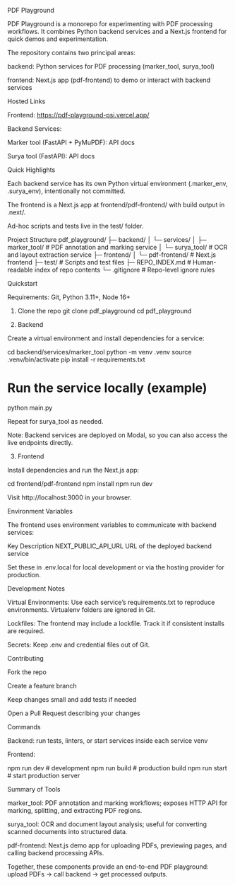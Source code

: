 PDF Playground

PDF Playground is a monorepo for experimenting with PDF processing workflows. It combines Python backend services and a Next.js frontend for quick demos and experimentation.

The repository contains two principal areas:

backend: Python services for PDF processing (marker_tool, surya_tool)

frontend: Next.js app (pdf-frontend) to demo or interact with backend services

Hosted Links

Frontend: https://pdf-playground-psi.vercel.app/

Backend Services:

Marker tool (FastAPI + PyMuPDF): API docs

Surya tool (FastAPI): API docs

Quick Highlights

Each backend service has its own Python virtual environment (.marker_env, .surya_env), intentionally not committed.

The frontend is a Next.js app at frontend/pdf-frontend/ with build output in .next/.

Ad-hoc scripts and tests live in the test/ folder.

Project Structure
pdf_playground/
├─ backend/
│  └─ services/
│     ├─ marker_tool/       # PDF annotation and marking service
│     └─ surya_tool/        # OCR and layout extraction service
├─ frontend/
│  └─ pdf-frontend/         # Next.js frontend
├─ test/                     # Scripts and test files
├─ REPO_INDEX.md             # Human-readable index of repo contents
└─ .gitignore                # Repo-level ignore rules

Quickstart

Requirements: Git, Python 3.11+, Node 16+

1. Clone the repo
git clone <repo-url> pdf_playground
cd pdf_playground

2. Backend

Create a virtual environment and install dependencies for a service:

cd backend/services/marker_tool
python -m venv .venv
source .venv/bin/activate
pip install -r requirements.txt
# Run the service locally (example)
python main.py


Repeat for surya_tool as needed.

Note: Backend services are deployed on Modal, so you can also access the live endpoints directly.

3. Frontend

Install dependencies and run the Next.js app:

cd frontend/pdf-frontend
npm install
npm run dev


Visit http://localhost:3000
 in your browser.

Environment Variables

The frontend uses environment variables to communicate with backend services:

Key	Description
NEXT_PUBLIC_API_URL	URL of the deployed backend service

Set these in .env.local for local development or via the hosting provider for production.

Development Notes

Virtual Environments: Use each service’s requirements.txt to reproduce environments. Virtualenv folders are ignored in Git.

Lockfiles: The frontend may include a lockfile. Track it if consistent installs are required.

Secrets: Keep .env and credential files out of Git.

Contributing

Fork the repo

Create a feature branch

Keep changes small and add tests if needed

Open a Pull Request describing your changes

Commands

Backend: run tests, linters, or start services inside each service venv

Frontend:

npm run dev     # development
npm run build   # production build
npm run start   # start production server

Summary of Tools

marker_tool: PDF annotation and marking workflows; exposes HTTP API for marking, splitting, and extracting PDF regions.

surya_tool: OCR and document layout analysis; useful for converting scanned documents into structured data.

pdf-frontend: Next.js demo app for uploading PDFs, previewing pages, and calling backend processing APIs.

Together, these components provide an end-to-end PDF playground: upload PDFs → call backend → get processed outputs.
